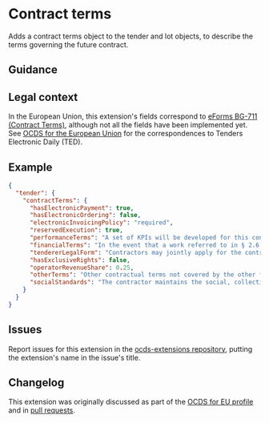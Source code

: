 # Contract terms

Adds a contract terms object to the tender and lot objects, to describe the terms governing the future contract.

## Guidance

## Legal context

In the European Union, this extension's fields correspond to [eForms BG-711 (Contract Terms)](https://github.com/eForms/eForms), although not all the fields have been implemented yet. See [OCDS for the European Union](http://standard.open-contracting.org/profiles/eu/master/en/) for the correspondences to Tenders Electronic Daily (TED).

## Example


```json
{
  "tender": {
    "contractTerms": {
      "hasElectronicPayment": true,
      "hasElectronicOrdering": false,
      "electronicInvoicingPolicy": "required",
      "reservedExecution": true,
      "performanceTerms": "A set of KPIs will be developed for this contract and the successful contractor will be measured against these for the duration of the contract. Please refer to briefing document for further details.",
      "financialTerms": "In the event that a work referred to in § 2.6 of the Agreement is created as part of the implementation of the Subject Matter of the Agreement, the Contractor shall indicate on the invoice what proportion of the remuneration for implementation.",
      "tendererLegalForm": "Contractors may jointly apply for the contract.",
      "hasExclusiveRights": false,
      "operatorRevenueShare": 0.25,
      "otherTerms": "Other contractual terms not covered by the other fields",
      "socialStandards": "The contractor maintains the social, collective bargaining and labor law obligations according to Union law, national law or collective agreements. 4 paragraph 4a Regulation 13707/2007."
    }
  }
}
```

## Issues

Report issues for this extension in the [ocds-extensions repository](https://github.com/open-contracting/ocds-extensions/issues), putting the extension's name in the issue's title.

## Changelog

This extension was originally discussed as part of the [OCDS for EU profile](https://github.com/open-contracting-extensions/european-union/issues) and in [pull requests](https://github.com/open-contracting-extensions/ocds_contractTerms_extension/pulls?q=is%3Apr+is%3Aclosed).
